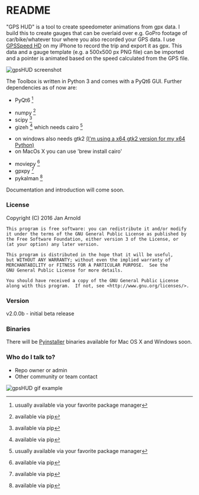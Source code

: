 # README #

"GPS HUD" is a tool to create speedometer animations from gpx data. I build this to create gauges that can be overlaid over e.g. GoPro footage of car/bike/whatever tour where you also recorded your GPS data. I use [GPSSpeed HD](https://itunes.apple.com/en/app/gpsspeed-hd-das-gps-tool-mit/id432156279?mt=8) on my iPhone to record the trip and export it as gpx. This data and a gauge template (e.g. a 500x500 px PNG file) can be imported and a pointer is animated based on the speed calculated from the GPS file.

![gpsHUD screenshot](http://semper.space/gpsHUD/Screenshot_01.png "GPS HUD")

The Toolbox is written in Python 3 and comes with a PyQt6 GUI. Further dependencies as of now are:

* PyQt6 [^1]
+ numpy [^2]
+ scipy [^2]
+ gizeh [^2] which needs cairo [^1]
 - on windows also needs gtk2 [(I'm using a x64 gtk2 version for my x64 Python)](http://lvserver.ugent.be/gtk-win64/gtk2-runtime/)
 - on MacOs X you can use 'brew install cairo'
+ moviepy [^2]
+ gpxpy [^2]
+ pykalman [^2]

[^1]: usually available via your favorite package manager
[^2]: available via pip

Documentation and introduction will come soon.

### License ###

Copyright (C) 2016  Jan Arnold

	This program is free software: you can redistribute it and/or modify
	it under the terms of the GNU General Public License as published by
	the Free Software Foundation, either version 3 of the License, or
	(at your option) any later version.

	This program is distributed in the hope that it will be useful,
	but WITHOUT ANY WARRANTY; without even the implied warranty of
	MERCHANTABILITY or FITNESS FOR A PARTICULAR PURPOSE.  See the
	GNU General Public License for more details.

	You should have received a copy of the GNU General Public License
	along with this program.  If not, see <http://www.gnu.org/licenses/>.

### Version ###

v2.0.0b - initial beta release

### Binaries ###

There will be [Pyinstaller](http://www.pyinstaller.org) binaries available for Mac OS X and Windows soon.


### Who do I talk to? ###

* Repo owner or admin
* Other community or team contact


![gpsHUD gif example](http://semper.space/gpsHUD/gauge_example.gif "GPS HUD gif")
